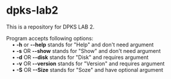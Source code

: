 # dpks-lab2
This is a repository for DPKS LAB 2.

Program accepts following options:<br>
&nbsp;&nbsp;&nbsp;&nbsp;• <b>-h</b> or <b>--help</b> stands for "Help" and don't need argument<br>
&nbsp;&nbsp;&nbsp;&nbsp;• <b>-s</b> OR <b>--show</b> stands for "Show" and don't need argument<br>
&nbsp;&nbsp;&nbsp;&nbsp;• <b>-d</b> OR <b>--disk</b> stands for "Disk" and requires argument<br>
&nbsp;&nbsp;&nbsp;&nbsp;• <b>-v</b> OR <b>--version</b> stands for "Version" and requires argument<br>
&nbsp;&nbsp;&nbsp;&nbsp;• <b>-S</b> OR <b>--Size</b> stands for "Soze" and have optional argument

